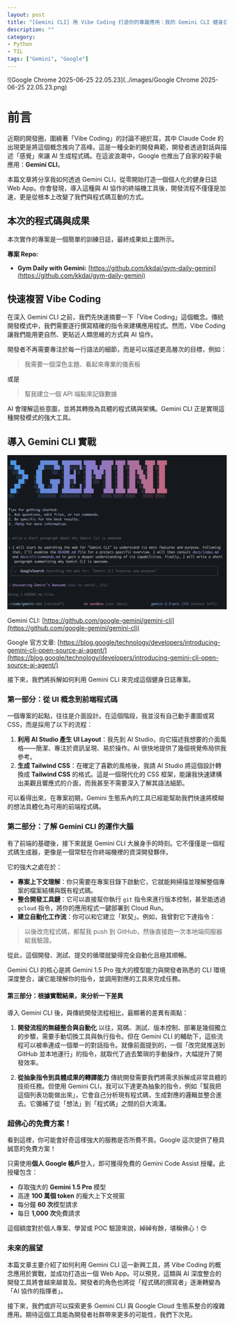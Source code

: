 ```yaml
---
layout: post
title: "[Gemini CLI] 用 Vibe Coding 打造你的專屬應用：我的 Gemini CLI 健身日誌實戰"
description: ""
category: 
- Python 
- TIL
tags: ["Gemini", "Google"]
---
```


![Google Chrome 2025-06-25 22.05.23](../images/Google Chrome 2025-06-25 22.05.23.png)

# 前言

近期的開發圈，圍繞著「Vibe Coding」的討論不絕於耳，其中 Claude Code 的出現更是將這個概念推向了高峰。這是一種全新的開發典範，開發者透過對話與描述「感覺」來讓 AI 生成程式碼。在這波浪潮中，Google 也推出了自家的殺手級應用：**Gemini CLI**。

本篇文章將分享我如何透過 Gemini CLI，從零開始打造一個個人化的健身日誌 Web App。你會發現，導入這種與 AI 協作的終端機工具後，開發流程不僅僅是加速，更是從根本上改變了我們與程式碼互動的方式。

## 本次的程式碼與成果

本次實作的專案是一個簡單的訓練日誌，最終成果如上圖所示。

**專案 Repo:**

*   **Gym Daily with Gemini:** [https://github.com/kkdai/gym-daily-gemini](https://github.com/kkdai/gym-daily-gemini)

## 快速複習 Vibe Coding

在深入 Gemini CLI 之前，我們先快速摘要一下「Vibe Coding」這個概念。傳統開發模式中，我們需要逐行撰寫精確的指令來建構應用程式。然而，Vibe Coding 讓我們能用更自然、更貼近人類思維的方式與 AI 協作。

開發者不再需要專注於每一行語法的細節，而是可以描述更高層次的目標，例如：
> 我需要一個深色主題、看起來專業的儀表板

或是
> 幫我建立一個 API 端點來記錄數據

AI 會理解這些意圖，並將其轉換為具體的程式碼與架構。Gemini CLI 正是實現這種開發模式的強大工具。

## 導入 Gemini CLI 實戰

![Gemini CLI Screenshot](https://github.com/google-gemini/gemini-cli/raw/main/docs/assets/gemini-screenshot.png)

Gemini CLI:
[https://github.com/google-gemini/gemini-cli](https://github.com/google-gemini/gemini-cli)

Google 官方文章:
[https://blog.google/technology/developers/introducing-gemini-cli-open-source-ai-agent/](https://blog.google/technology/developers/introducing-gemini-cli-open-source-ai-agent/)

接下來，我們將拆解如何利用 Gemini CLI 來完成這個健身日誌專案。

### 第一部分：從 UI 概念到前端程式碼

一個專案的起點，往往是介面設計。在這個階段，我並沒有自己動手畫圖或寫 CSS，而是採用了以下的流程：

1.  **利用 AI Studio 產生 UI Layout**：我先到 AI Studio，向它描述我想要的介面風格——簡潔、專注於資訊呈現、易於操作。AI 很快地提供了幾個視覺佈局供我參考。
2.  **生成 Tailwind CSS**：在確定了喜歡的風格後，我請 AI Studio 將這個設計轉換成 **Tailwind CSS** 的格式。這是一個現代化的 CSS 框架，能讓我快速建構出美觀且響應式的介面，而我甚至不需要深入了解其語法細節。

可以看得出來，在專案初期，Gemini 生態系內的工具已經能幫助我們快速將模糊的想法具體化為可用的前端程式碼。

### 第二部分：了解 Gemini CLI 的運作大腦

有了前端的基礎後，接下來就是 Gemini CLI 大展身手的時刻。它不僅僅是一個程式碼生成器，更像是一個常駐在你終端機裡的資深開發夥伴。

它的強大之處在於：
*   **專案上下文理解**：你只需要在專案目錄下啟動它，它就能夠掃描並理解整個專案的檔案結構與既有程式碼。
*   **整合開發工具鏈**：它可以直接幫你執行 `git` 指令來進行版本控制，甚至能透過 `gcloud` 指令，將你的應用程式一鍵部署到 Cloud Run。
*   **建立自動化工作流**：你可以和它建立「默契」。例如，我曾對它下達指令：
    
> 以後改完程式碼，都幫我 push 到 GitHub，然後直接跑一次本地端伺服器給我驗證。
    
從此，這個開發、測試、提交的循環就變得完全自動化且極其順暢。

Gemini CLI 的核心是將 Gemini 1.5 Pro 強大的模型能力與開發者熟悉的 CLI 環境深度整合，讓它能理解你的指令，並調用對應的工具來完成任務。

#### 第三部分：根據實戰結果，來分析一下差異

導入 Gemini CLI 後，與傳統開發流程相比，最顯著的差異有兩點：

1.  **開發流程的無縫整合與自動化**
    以往，寫碼、測試、版本控制、部署是幾個獨立的步驟，需要手動切換工具與執行指令。但在 Gemini CLI 的輔助下，這些流程可以被串連成一個單一的對話指令。就像前面提到的，一個「改完就推送到 GitHub 並本地運行」的指令，就取代了過去繁瑣的手動操作，大幅提升了開發效率。

2.  **從抽象指令到具體成果的轉譯能力**
    傳統開發需要我們將需求拆解成非常具體的技術任務。但使用 Gemini CLI，我可以下達更為抽象的指令，例如「幫我把這個列表功能做出來」，它會自己分析現有程式碼，生成對應的邏輯並整合進去。它彌補了從「想法」到「程式碼」之間的巨大鴻溝。

### 超佛心的免費方案！

看到這裡，你可能會好奇這樣強大的服務是否所費不貲。Google 這次提供了極具誠意的免費方案！

只需使用**個人 Google 帳戶**登入，即可獲得免費的 Gemini Code Assist 授權。此授權包含：
*   存取強大的 **Gemini 1.5 Pro** 模型
*   高達 **100 萬個 token** 的龐大上下文視窗
*   每分鐘 **60 次**模型請求
*   每日 **1,000 次**免費請求

這個額度對於個人專案、學習或 POC 驗證來說，綽綽有餘，堪稱佛心！😍

### 未來的展望

本篇文章主要介紹了如何利用 Gemini CLI 這一新興工具，將 Vibe Coding 的概念應用於實戰，並成功打造出一個 Web App。可以預見，這類與 AI 深度整合的開發工具將會越來越普及。開發者的角色也將從「程式碼的撰寫者」逐漸轉變為「AI 協作的指揮者」。

接下來，我們或許可以探索更多 Gemini CLI 與 Google Cloud 生態系整合的複雜應用。期待這個工具能為開發者社群帶來更多的可能性，我們下次見。

